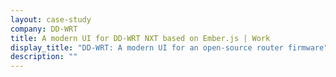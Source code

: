 ```yaml
---
layout: case-study
company: DD-WRT
title: A modern UI for DD-WRT NXT based on Ember.js | Work
display_title: "DD-WRT: A modern UI for an open-source router firmware"
description: ""
---
```

